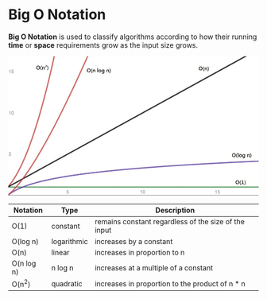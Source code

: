 # Big O Notation

**Big O Notation** is used to classify algorithms according to how their running **time** or **space** requirements grow as the input size grows.

<img src="./BigONotation.jpg" alt="big-O-notation" />


| Notation         | Type          | Description |
| ---------------- | ------------- | ----------- |
| O(1)             | constant      | remains constant regardless of the size of the input |
| O(log n)         | logarithmic   | increases by a constant |
| O(n)             | linear        | increases in proportion to n |
| O(n log n)       | n log n       | increases at a multiple of a constant |
| O(n<sup>2</sup>) | quadratic     | increases in proportion to the product of n * n |
